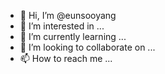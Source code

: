 - 👋 Hi, I’m @eunsooyang
- 👀 I’m interested in ...
- 🌱 I’m currently learning ...
- 💞️ I’m looking to collaborate on ...
- 📫 How to reach me ...

<!---
eunsooyang/eunsooyang is a ✨ special ✨ repository because its `README.md` (this file) appears on your GitHub profile.
You can click the Preview link to take a look at your changes.
--->
